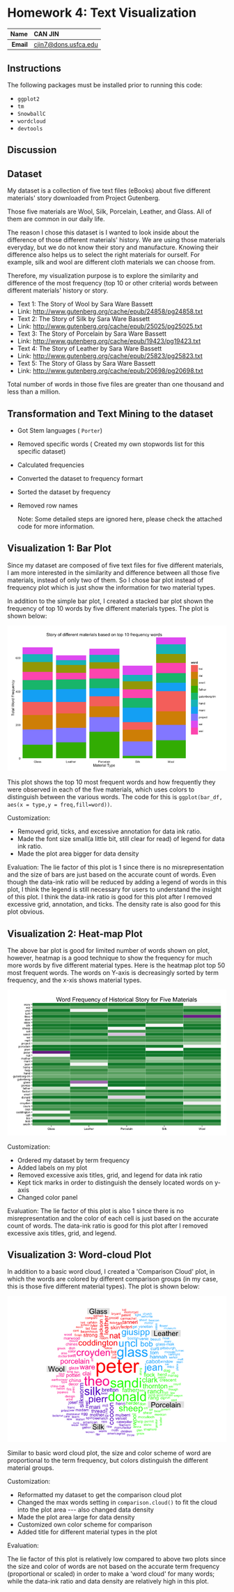 Homework 4: Text Visualization
==============================

| **Name**  | CAN JIN |
|----------:|:-------------|
| **Email** | cjin7@dons.usfca.edu |

## Instructions ##

The following packages must be installed prior to running this code:
- `ggplot2`
- `tm`
- `SnowballC`
- `wordcloud` 
- `devtools`

## Discussion ##



## Dataset ##
 My dataset is a collection of five text files (eBooks) about five different materials' story downloaded from
 Project Gutenberg.
 
 Those five materials are Wool, Silk, Porcelain, Leather, and Glass. All of them are common in our daily life.
 
 The reason I chose this dataset is I wanted to look inside about the difference of those different materials' history.
 We are using those materials everyday, but we do not know their story and manufacture. 
 Knowing their difference also helps us to select the right materials for ourself. For example, silk and wool are different 
 cloth materials we can choose from.
 
 Therefore, my visualization purpose is to explore the similarity and  difference of the most frequency (top 10 or other criteria)
 words between different materials' history or story.
 
 * Text 1: The Story of Wool by Sara Ware Bassett
 * Link:   http://www.gutenberg.org/cache/epub/24858/pg24858.txt
 * Text 2: The Story of Silk by Sara Ware Bassett
 * Link:   http://www.gutenberg.org/cache/epub/25025/pg25025.txt
 * Text 3: The Story of Porcelain by Sara Ware Bassett
 * Link:   http://www.gutenberg.org/cache/epub/19423/pg19423.txt
 * Text 4: The Story of Leather by Sara Ware Bassett
 * Link:   http://www.gutenberg.org/cache/epub/25823/pg25823.txt
 * Text 5: The Story of Glass by Sara Ware Bassett
 * Link:   http://www.gutenberg.org/cache/epub/20698/pg20698.txt
 
 Total number of words in those five files are greater than one thousand and less than a million.
 
 
## Transformation and Text Mining to the dataset ##

* Got Stem languages ( `Porter`)
* Removed specific words ( Created my own stopwords list for this specific dataset)
* Calculated frequencies 
* Converted the dataset to frequency formart
* Sorted the dataset by frequency
* Removed row names 

    Note: Some detailed steps are ignored here, please check the attached code for more information.
    

## Visualization 1: Bar Plot ##

Since my dataset are composed of five text files for five different materials, I am more interested in the similarity and 
difference between all those five materials, instead of only two of them. So I chose bar plot instead of frequency plot which is 
just show the information for two material types. 

In addition to the simple bar plot, I created a stacked bar plot shown the frequency of top 10 words by five different materials 
types. The plot is shown below:

![IMAGE](bar_plot.png)

This plot shows the top 10 most frequent words and how frequently they were observed in each of the five materials, which uses 
colors to distinguish between the various words. The code for this is `ggplot(bar_df, aes(x = type,y = freq,fill=word))`.

Customization: 
* Removed grid, ticks, and excessive annotation for data ink ratio. 
* Made the font size small(a little bit, still clear for read) of legend for data ink ratio.
* Made the plot area bigger for data density 

Evaluation: The lie factor of this plot is 1 since there is no misrepresentation and the size of bars are just based on the 
accurate count of words. Even though the data-ink ratio will be reduced by adding a legend of words in this plot, I think the legend
is still necessary for users to understand the insight of this plot. I think the data-ink ratio is good for this plot after I removed 
excessive grid, annotation, and ticks. The density rate is also good for this plot obvious.



## Visualization 2: Heat-map Plot ##

The above bar plot is good for limited number of words shown on plot, however, heatmap is a good technique to show the frequency for much more
words by five different material types. Here is the heatmap plot top 50 most frequent words. The words on Y-axis is decreasingly sorted by 
term frequency, and the x-xis shows material types.

![IMAGE](heatmap.png)

Customization: 
* Ordered my dataset by term frequency
* Added labels on my plot
* Removed excessive axis titles, grid, and legend for data ink ratio
* Kept tick marks in order to distinguish the densely located words on y-axis
* Changed color panel


Evaluation:  The lie factor of this plot is also 1 since there is no misrepresentation and the color of each cell is just based on the 
accurate count of words. The data-ink ratio is good for this plot after I removed excessive axis titles, grid, and legend. 


## Visualization 3: Word-cloud Plot ##

In addition to a basic word cloud, I created a 'Comparison Cloud' plot, in which the words are colored by different comparison groups (in my case, this 
is those five different material types). The plot is shown below:

![IMAGE](wordcloud.png)

Similar to basic word cloud plot, the size and color scheme of word are proportional to the term frequency, but colors distinguish the different material groups.

Customization: 
* Reformatted my dataset to get the comparison cloud plot
* Changed the max words setting in `comparison.cloud()` to fit the cloud into the plot area --- also changed data density
* Made the plot area large for data density
* Customized own color scheme for comparison 
* Added title for different material types in the plot

Evaluation:

The lie factor of this plot is relatively low compared to above two plots since the size and color of words are not based on the 
accurate term frequency (proportional or scaled) in order to make a 'word cloud' for many words; while the data-ink ratio and data density are relatively high in this plot.



















 

 
 

 
 
 